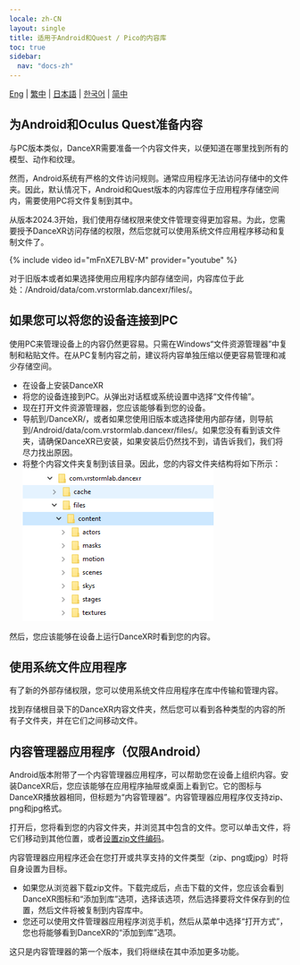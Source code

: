 ```yaml
---
locale: zh-CN
layout: single
title: 适用于Android和Quest / Pico的内容库
toc: true
sidebar:
  nav: "docs-zh"
---
```

[Eng](/dancexr/content_android_quest) | [繁中](/tw/dancexr/content_android_quest) | [日本語](/jp/dancexr/content_android_quest) | [한국어](/kr/dancexr/content_android_quest) | [简中](/zh/dancexr/content_android_quest)

## 为Android和Oculus Quest准备内容

与PC版本类似，DanceXR需要准备一个内容文件夹，以便知道在哪里找到所有的模型、动作和纹理。

然而，Android系统有严格的文件访问规则。通常应用程序无法访问存储中的文件夹。因此，默认情况下，Android和Quest版本的内容库位于应用程序存储空间内，需要使用PC将文件复制到其中。

从版本2024.3开始，我们使用存储权限来使文件管理变得更加容易。为此，您需要授予DanceXR访问存储的权限，然后您就可以使用系统文件应用程序移动和复制文件了。

{% include video id="mFnXE7LBV-M" provider="youtube" %}

对于旧版本或者如果选择使用应用程序内部存储空间，内容库位于此处：/Android/data/com.vrstormlab.dancexr/files/。

## 如果您可以将您的设备连接到PC

使用PC来管理设备上的内容仍然更容易。只需在Windows“文件资源管理器”中复制和粘贴文件。在从PC复制内容之前，建议将内容单独压缩以便更容易管理和减少存储空间。

* 在设备上安装DanceXR
* 将您的设备连接到PC。从弹出对话框或系统设置中选择“文件传输”。
* 现在打开文件资源管理器，您应该能够看到您的设备。
* 导航到/DanceXR/，或者如果您使用旧版本或选择使用内部存储，则导航到/Android/data/com.vrstormlab.dancexr/files/。如果您没有看到该文件夹，请确保DanceXR已安装，如果安装后仍然找不到，请告诉我们，我们将尽力找出原因。
* 将整个内容文件夹复制到该目录。因此，您的内容文件夹结构将如下所示：![example folder](/images/content_folder_android.png)

然后，您应该能够在设备上运行DanceXR时看到您的内容。

## 使用系统文件应用程序

有了新的外部存储权限，您可以使用系统文件应用程序在库中传输和管理内容。

找到存储根目录下的DanceXR内容文件夹，然后您可以看到各种类型的内容的所有子文件夹，并在它们之间移动文件。

## 内容管理器应用程序（仅限Android）

Android版本附带了一个内容管理器应用程序，可以帮助您在设备上组织内容。安装DanceXR后，您应该能够在应用程序抽屉或桌面上看到它。它的图标与DanceXR播放器相同，但标题为“内容管理器”。内容管理器应用程序仅支持zip、png和jpg格式。

打开后，您将看到您的内容文件夹，并浏览其中包含的文件。您可以单击文件，将它们移动到其他位置，或者[设置zip文件编码](features/zip_format)。

内容管理器应用程序还会在您打开或共享支持的文件类型（zip、png或jpg）时将自身设置为目标。

* 如果您从浏览器下载zip文件。下载完成后，点击下载的文件，您应该会看到DanceXR图标和“添加到库”选项，选择该选项，然后选择要将文件保存到的位置，然后文件将被复制到内容库中。
* 您还可以使用文件管理器应用程序浏览手机，然后从菜单中选择“打开方式”，您也将能够看到DanceXR的“添加到库”选项。

这只是内容管理器的第一个版本，我们将继续在其中添加更多功能。